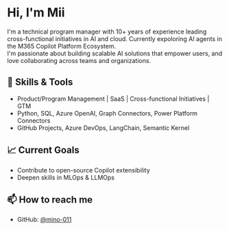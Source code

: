 # Hi, I'm Mii

I'm a technical program manager with 10+ years of experience leading cross-functional initiatives in AI and cloud.
Currently expoloring AI agents in the M365 Copilot Platform Ecosystem.  
I'm passionate about building scalable AI solutions that empower users, and love collaborating across teams and organizations.

## 🔧 Skills & Tools
- Product/Program Management | SaaS | Cross-functional Initiatives | GTM
- Python, SQL, Azure OpenAI, Graph Connectors, Power Platform Connectors
- GitHub Projects, Azure DevOps, LangChain, Semantic Kernel

## 📈 Current Goals
- Contribute to open-source Copilot extensibility
- Deepen skills in MLOps & LLMOps

## 📫 How to reach me
- GitHub: [@mino-011](https://github.com/mino-011)
